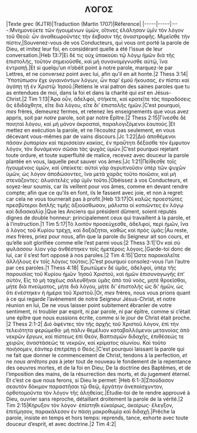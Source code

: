 <h2 align="center">ΛΌΓΟΣ</h2>

|Texte grec (KJTR)|Traduction (Martin 1707)|Réference|
|-----|-----|:---:Μνημονεύετε τῶν ἡγουμένων ὑμῶν, οἵτινες ἐλάλησαν ὑμῖν τὸν λόγον τοῦ Θεοῦ: ὧν ἀναθεωροῦντες τὴν ἔκβασιν τῆς ἀναστροφῆς. Μιμεῖσθε τὴν πίστιν,|Souvenez-vous de vos Conducteurs, qui vous ont porté la parole de Dieu, et imitez leur foi, en considérant quelle a été l’issue de leur conversation.|Heb 13:7|Εἰ δέ τις οὐχ ὑπακούει τῷ λόγῳ ἡμῶν διὰ τῆς ἐπιστολῆς, τοῦτον σημειοῦσθε, καὶ μὴ συναναμίγνυσθε αὐτῷ, ἵνα ἐντραπῇ.|Et si quelqu’un n’obéit point à notre parole, marquez-le par Lettres, et ne conversez point avec lui, afin qu’il en ait honte.|2 Thess 3:14|Ὑποτύπωσιν ἔχε ὑγιαινόντων λόγων, ὧν παρʼ ἐμοῦ ἤκουσας, ἐν πίστει καὶ ἀγάπῃ τῇ ἐν Χριστῷ Ἰησοῦ.|Retiens le vrai patron des saines paroles que tu as entendues de moi, dans la foi et dans la charité qui _est_ en Jésus-Christ.|2 Tim 1:13|Ἄρα οὖν, ἀδελφοί, στήκετε, καὶ κρατεῖτε τὰς παραδόσεις ἃς ἐδιδάχθητε, εἴτε διὰ λόγου, εἴτε διʼ ἐπιστολῆς ἡμῶν.|C’est pourquoi, _mes_ frères, demeurez fermes, et retenez les enseignements que vous avez appris, soit par _notre_ parole, soit par notre Épître.|2 Thess 2:15|Γίνεσθε δὲ ποιηταὶ λόγου, καὶ μὴ μόνον ἀκροαταὶ, παραλογιζόμενοι ἑαυτούς.|Et mettez en exécution la parole, et ne l’écoutez pas seulement, en vous décevant vous-mêmes par de vains discours.|Jc 1:22|Διὸ ἀποθέμενοι πᾶσαν ῥυπαρίαν καὶ περισσείαν κακίας, ἐν πραΰτητι δέξασθε τὸν ἔμφυτον λόγον, τὸν δυνάμενον σῶσαι τὰς ψυχὰς ὑμῶν.|C’est pourquoi rejetant toute ordure, et toute superfluité de malice, recevez avec douceur la parole plantée en vous, laquelle peut sauver vos âmes:|Jc 1:21|Πείθεσθε τοῖς ἡγουμένοις ὑμῶν, καὶ ὑπείκετε: αὐτοὶ γὰρ ἀγρυπνοῦσιν ὑπὲρ τῶν ψυχῶν ὑμῶν, ὡς λόγον ἀποδώσοντες, ἵνα μετὰ χαρᾶς τοῦτο ποιῶσιν, καὶ μὴ στενάζοντες: ἀλυσιτελὲς γὰρ ὑμῖν τοῦτο.|Obéissez à vos Conducteurs, et soyez-leur soumis, car ils veillent pour vos âmes, comme en devant rendre compte; afin que ce qu’ils en font, ils le fassent avec joie, et non à regret: car cela ne vous tournerait pas à profit.|Heb 13:17|Οἱ καλῶς προεστῶτες πρεσβύτεροι διπλῆς τιμῆς ἀξιούσθωσαν, μάλιστα οἱ κοπιῶντες ἐν λόγῳ καὶ διδασκαλίᾳ.|Que les Anciens qui président dûment, soient réputés dignes de double honneur: principalement ceux qui travaillent à la parole, et à l’instruction.|1 Tim 5:17|Τὸ λοιπὸν προσεύχεσθε, ἀδελφοί, περὶ ἡμῶν, ἵνα ὁ λόγος τοῦ Κυρίου τρέχῃ, καὶ δοξάζηται, καθὼς καὶ πρὸς ὑμᾶς:|Au reste, _mes_ frères, priez pour nous, afin que la parole du Seigneur ait son cours, et qu’elle soit glorifiée comme elle l’est parmi vous:|2 Thess 3:1|Ὃν καὶ σὺ φυλάσσου· λίαν γὰρ ἀνθέστηκεν τοῖς ἡμετέροις λόγοις.|Garde-toi donc de lui, car il s’est fort opposé à nos paroles.|2 Tim 4:15|Ὥστε παρακαλεῖτε ἀλλήλους ἐν τοῖς λόγοις τούτοις.|C’est pourquoi consolez-vous l’un l’autre par ces paroles.|1 Thess 4:18| Ἐρωτῶμεν δὲ ὑμᾶς, ἀδελφοί, ὑπὲρ τῆς παρουσίας τοῦ Κυρίου ἡμῶν Ἰησοῦ Χριστοῦ, καὶ ἡμῶν ἐπισυναγωγῆς ἐπʼ αὐτόν, Εἰς τὸ μὴ ταχέως σαλευθῆναι ὑμᾶς ἀπὸ τοῦ νοὸς, μητὲ θροεῖσθαι, μήτε διὰ πνεύματος, μήτε διὰ λόγου, μήτε διʼ ἐπιστολῆς ὡς διʼ ἡμῶν, ὡς ὅτι ἐνέστηκεν ἡ ἡμέρα τοῦ Χριστοῦ.|Or, _mes_ frères, nous vous prions quant à ce qui regarde l’avènement de notre Seigneur Jésus-Christ, et notre réunion en lui, De ne vous laisser point subitement ébranler de votre sentiment, ni troubler par esprit, ni par parole, ni par épître, comme si c’était une épître que nous eussions écrite, comme si le jour de Christ était proche. |2 Thess 2:1-2| Διὸ ἀφέντες τὸν τῆς ἀρχῆς τοῦ Χριστοῦ λόγον, ἐπὶ τὴν τελειότητα φερώμεθα· μὴ πάλιν θεμέλιον καταβαλλόμενοι μετανοίας ἀπὸ νεκρῶν ἔργων, καὶ πίστεως ἐπὶ Θεόν, Βαπτισμῶν διδαχῆς, ἐπιθέσεώς τε χειρῶν, ἀναστάσεώς τε νεκρῶν, καὶ κρίματος αἰωνίου. Καὶ τοῦτο ποιήσομεν, ἐάνπερ ἐπιτρέπῃ ὁ Θεός.|C’est pourquoi laissant la parole qui ne fait que donner le commencement de Christ, tendons à la perfection, _et_ ne _nous arrêtons pas_ à jeter tout de nouveau le fondement de la repentance des oeuvres mortes, et de la foi en Dieu; De la doctrine des Baptêmes, et de l’imposition des mains, de la résurrection des morts, et du jugement éternel. Et c’est ce que nous ferons, si Dieu le permet: |Heb 6:1-3|Σπούδασον σεαυτὸν δόκιμον παραστῆσαι τῷ Θεῷ, ἐργάτην ἀνεπαίσχυντον, ὀρθοτομοῦντα τὸν λόγον τῆς ἀληθείας.|Étudie-toi de te rendre approuvé à Dieu, ouvrier sans reproche, détaillant droitement la parole de la vérité.|2 Tim 2:15|Κήρυξον τὸν λόγον· ἐπίστηθι εὐκαίρως, ἀκαίρως· ἔλεγξον, ἐπιτίμησον, παρακάλεσον ἐν πάσῃ μακροθυμίᾳ καὶ διδαχῇ.|Prêche la parole, insiste en temps et hors temps: reprends, tance, exhorte avec toute douceur d’esprit, et avec doctrine.|2 Tim 4:2|